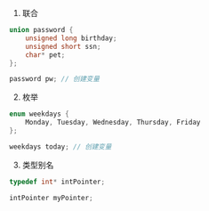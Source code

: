 1. 联合
```c++
union password {
	unsigned long birthday;
	unsigned short ssn;
	char* pet;
};

password pw; // 创建变量
```
2. 枚举
```c++
enum weekdays {
	Monday, Tuesday, Wednesday, Thursday, Friday
};

weekdays today; // 创建变量
```
3. 类型别名
```c++
typedef int* intPointer;

intPointer myPointer;
```
